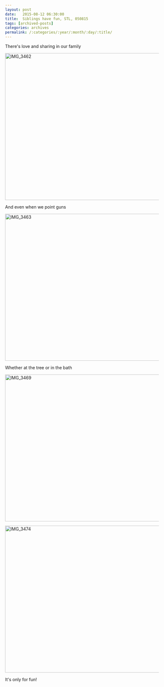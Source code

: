 ```yaml
---
layout: post
date:	2015-08-12 06:30:00
title:  Siblings have fun, STL, 050815
tags: [archived-posts]
categories: archives
permalink: /:categories/:year/:month/:day/:title/
---
```

There's love and sharing in our family


<a data-flickr-embed="true" href="https://www.flickr.com/photos/86494503@N00/20248947658/in/dateposted-public/" title="IMG_3462"><img src="https://farm1.staticflickr.com/345/20248947658_15e9a0a414_z.jpg" width="640" height="480" alt="IMG_3462"></a><script async="async" src="//embedr.flickr.com/assets/client-code.js" charset="utf-8"></script>

And even when we point guns

<a data-flickr-embed="true" href="https://www.flickr.com/photos/86494503@N00/20312815779/in/dateposted-public/" title="IMG_3463"><img src="https://farm1.staticflickr.com/383/20312815779_0367fb8f0e_z.jpg" width="640" height="480" alt="IMG_3463"></a><script async="async" src="//embedr.flickr.com/assets/client-code.js" charset="utf-8"></script>

Whether at the tree or in the bath

<a data-flickr-embed="true" href="https://www.flickr.com/photos/86494503@N00/19878581233/in/dateposted-public/" title="IMG_3469"><img src="https://farm6.staticflickr.com/5669/19878581233_8cdbf9b853_z.jpg" width="640" height="480" alt="IMG_3469"></a><script async="async" src="//embedr.flickr.com/assets/client-code.js" charset="utf-8"></script>

<a data-flickr-embed="true" href="https://www.flickr.com/photos/86494503@N00/20311456358/in/dateposted-public/" title="IMG_3474"><img src="https://farm1.staticflickr.com/523/20311456358_b528a2733c_z.jpg" width="640" height="480" alt="IMG_3474"></a><script async="async" src="//embedr.flickr.com/assets/client-code.js" charset="utf-8"></script>

It's only for fun!

<lj-embed id="1362"/>
